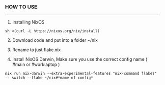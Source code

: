 ### HOW TO USE
---
1. Installing NixOS
```
sh <(curl -L https://nixos.org/nix/install)
```

2. Download code and put into a folder ~/nix

3. Rename to just flake.nix

4. Install NixOS Darwin, Make sure you use the correct config name ( #main or #worklaptop )
```
nix run nix-darwin --extra-experimental-features "nix-command flakes" -- switch --flake ~/nix#*name of config*
```
